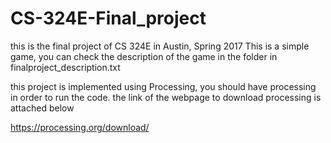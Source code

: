 # CS-324E-Final_project
this is the final project of CS 324E in Austin, Spring 2017
This is a simple game, you can check the description of the game in the folder in finalproject_description.txt

this project is implemented using Processing, you should have processing in order to run the code.
the link of the webpage to download processing is attached below

https://processing.org/download/
